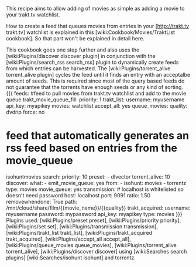 This recipe aims to allow adding of movies as simple as adding a movie to your trakt.tv watchlist.

How to create a feed that queues movies from entries in your [http://trakt.tv trakt.tv] watchlist is explained in this [wiki:Cookbook/Movies/TraktList cookbook]. So that part won't be explained in detail here.

This cookbook goes one step further and also uses the [wiki:Plugins/discover discover plugin] in conjunction with the [wiki:Plugins/search_rss search_rss] plugin to dynamically create feeds from which entries can be harvested. The [wiki:Plugins/torrent_alive torrent_alive plugin] cycles the feed until it finds an entry with an acceptalbe amount of seeds. This is required since most of the query based feeds do not guarantee that the torrents have enough seeds or any kind of sorting.
{{{
feeds:
  #feed to pull movies from trakt.tv watchlist and add to the movie queue
  trakt_movie_queue_fill:
    priority: 1
    trakt_list:
      username: myusername
      api_key: myapikey
      movies: watchlist
    accept_all: yes
    queue_movies:
      quality: dvdrip
      force: no

  # feed that automatically generates an rss feed based on entries from the movie_queue
  isohuntmovies search:
    priority: 10
    preset:
      - dlvector
    torrent_alive: 10
    discover:
      what:
        - emit_movie_queue: yes
      from:
        - isohunt: movies
        - torrentz
      type: movies
    movie_queue: yes
    transmission:
      # localhost is whitelisted so doesn't need password
      host: localhost
      port: 9091
      ratio: 1.50
      removewhendone: True
      path: /mnt/cloud/share/film/{{movie_name}}/{{quality}}
    trakt_acquired:
      username: myusername
      password: mypassword
      api_key: myapikey
      type: movies
}}}
Plugins used: [wiki:Plugins/preset preset], [wiki:Plugins/priority priority], [wiki:Plugins/set set], [wiki:Plugins/transmission transmission], [wiki:Plugins/trakt_list trakt_list], [wiki:Plugins/trakt_acquired trakt_acquired], [wiki:Plugins/accept_all accept_all], [wiki:Plugins/queue_movies queue_movies], [wiki:Plugins/torrent_alive torrent_alive], [wiki:Plugins/discover discover] using [wiki:Searches search plugins] [wiki:Searches/isohunt isohunt] and torrentz.